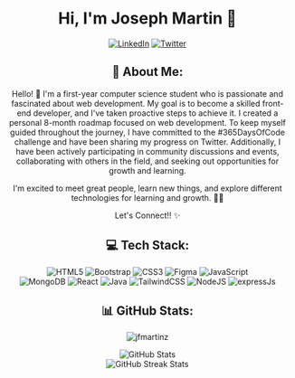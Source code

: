 <h1 align="center">Hi, I'm Joseph Martin 👋</h1>
<p align="center">
  <a href="https://www.linkedin.com/in/JFMartinz/"><img src="https://img.shields.io/badge/LinkedIn-0077B5?style=for-the-badge&amp;logo=linkedin&amp;logoColor=white" alt="LinkedIn"></a>
  <a href="https://twitter.com/JFMartinz"><img src="https://img.shields.io/badge/Twitter-1DA1F2?style=for-the-badge&amp;logo=twitter&amp;logoColor=white" alt="Twitter"></a>
</p>
   
<div align="center">
 <h2>💫 About Me:</h2>

  <p align="center">
 Hello! 👋 I'm a first-year computer science student who is passionate and fascinated about web development. My goal is to become a skilled front-end developer, and I've taken proactive steps to achieve it. I created a personal 8-month roadmap focused on web development. To keep myself guided throughout the journey, I have committed to the #365DaysOfCode challenge and have been sharing my progress on Twitter. Additionally, I have been actively participating in community discussions and events, collaborating with others in the field, and seeking out opportunities for growth and learning.

I'm excited to meet great people, learn new things, and explore different technologies for learning and growth. 🚀💫

Let's Connect!! ✨
   </p>
 

 
  <h2>💻 Tech Stack:</h2>
  <p align="center">
    <img src="https://img.shields.io/badge/html5-%23E34F26.svg?style=for-the-badge&logo=html5&logoColor=white" alt="HTML5" />
    <img src="https://img.shields.io/badge/bootstrap-%23563D7C.svg?style=for-the-badge&logo=bootstrap&logoColor=white" alt="Bootstrap" />
    <img src="https://img.shields.io/badge/css3-%231572B6.svg?style=for-the-badge&logo=css3&logoColor=white" alt="CSS3" />
    <img src="https://img.shields.io/badge/figma-%23F24E1E.svg?style=for-the-badge&logo=figma&logoColor=white" alt="Figma" />
    <img src="https://img.shields.io/badge/javascript-%23323330.svg?style=for-the-badge&logo=javascript&logoColor=%23F7DF1E" alt="JavaScript" /><br>
    <img src="https://img.shields.io/badge/MongoDB-%234ea94b.svg?style=for-the-badge&logo=mongodb&logoColor=white" alt="MongoDB" />
    <img src="https://img.shields.io/badge/react-%2320232a.svg?style=for-the-badge&logo=react&logoColor=%2361DAFB" alt="React" />
    <img src="https://img.shields.io/badge/java-%23ED8B00.svg?style=for-the-badge&logo=java&logoColor=white" alt="Java" />
    <img src="https://img.shields.io/badge/tailwindcss-%2338B2AC.svg?style=for-the-badge&logo=tailwind-css&logoColor=white" alt="TailwindCSS" />
    <img src="https://img.shields.io/badge/node.js-6DA55F?style=for-the-badge&logo=node.js&logoColor=white" alt="NodeJS" />
    <img src="https://img.shields.io/badge/Express.js-000000?style=for-the-badge&logo=express&logoColor=white" alt="expressJs"/>
  </p>
  <h2>📊 GitHub Stats:</h2>
  <p align="center"> <img src="https://komarev.com/ghpvc/?username=jfmartinz&label=Profile%20views&color=0e75b6&style=flat" alt="jfmartinz" /> </p>
  <p align="center">
    <img src="https://github-readme-stats.vercel.app/api?username=jfmartinz&theme=radical&hide_border=false&include_all_commits=false&count_private=false" alt="GitHub Stats" /><br/>
    <img src="https://github-readme-streak-stats.herokuapp.com/?user=jfmartinz&theme=radical&hide_border=false" alt="GitHub Streak Stats" /><br/>
  </p>

</div>


<!-- Proudly created with GPRM ( https://gprm.itsvg.in ) -->
